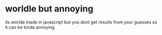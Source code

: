 # worldle but annoying
its worlde made in javascript but you dont get results from your guesses so it can be kinda annoying
